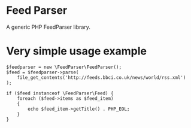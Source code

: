 Feed Parser
===========
A generic PHP FeedParser library.

# Very simple usage example

```
$feedparser = new \FeedParser\FeedParser();
$feed = $feedparser->parse(
    file_get_contents('http://feeds.bbci.co.uk/news/world/rss.xml')
);

if ($feed instanceof \FeedParser\Feed) {
    foreach ($feed->items as $feed_item)
    {
        echo $feed_item->getTitle() . PHP_EOL;
    }
}
```